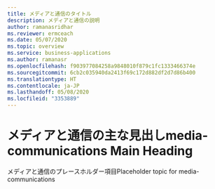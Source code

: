 ```yaml
---
title: メディアと通信のタイトル
description: メディアと通信の説明
author: ramanasridhar
ms.reviewer: ermceach
ms.date: 05/07/2020
ms.topic: overview
ms.service: business-applications
ms.author: ramanasr
ms.openlocfilehash: f903977084258a9848010f879c1fc1333466374e
ms.sourcegitcommit: 6cb2c035940da2413f69c172d882df2d7d86b400
ms.translationtype: HT
ms.contentlocale: ja-JP
ms.lasthandoff: 05/08/2020
ms.locfileid: "3353889"
---
```

# <a name="media-communications-main-heading"></a><span data-ttu-id="22a8b-103">メディアと通信の主な見出し</span><span class="sxs-lookup"><span data-stu-id="22a8b-103">media-communications Main Heading</span></span> 

<span data-ttu-id="22a8b-104">メディアと通信のプレースホルダー項目</span><span class="sxs-lookup"><span data-stu-id="22a8b-104">Placeholder topic for media-communications</span></span>
